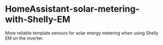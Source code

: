 # HomeAssistant-solar-metering-with-Shelly-EM
More reliable template sensors for solar energy metering when using Shelly EM on the inverter.
